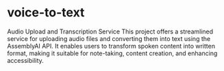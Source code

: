 # voice-to-text
Audio Upload and Transcription Service This project offers a streamlined service for uploading audio files and converting them into text using the AssemblyAI API. It enables users to transform spoken content into written format, making it suitable for note-taking, content creation, and enhancing accessibility.
